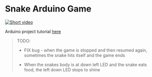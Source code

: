 # Snake Arduino Game

[![Short video](https://img.youtube.com/vi/AzQ-6h4XL_0/0.jpg)](https://www.youtube.com/watch?v=AzQ-6h4XL_0)

Arduino project tutorial [here](https://create.arduino.cc/projecthub/mikerowaveoven/8x8-led-display-oldschool-snake-game-adf7da?ref=user&ref_id=1864575&offset=0 "arduino project")

> TODO:
>
> * FIX bug - when the game is stopped and then resumed again, sometimes the snake hits itself and the game ends
> 
> * When the snakes body is at down left LED and the snake eats food, the left down LED stops to shine 
